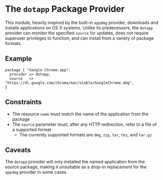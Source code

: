 # The `dotapp` Package Provider #

This module, heavily inspired by the built-in `appdmg` provider, downloads and
installs applications on OS X systems.  Unlike its predecessors, the `dotapp`
provider can monitor the specified `source` for updates, does not require
superuser privileges to function, and can install from a variety of package
formats.

## Example ##

``` puppet
package { "Google Chrome.app":
  provider => dotapp,
  source   => "https://dl.google.com/chrome/mac/stable/GoogleChrome.dmg",
}
```

## Constraints ##

* The resource `name` must match the name of the application from the package
* The `source` parameter must, after any HTTP redirection, refer to a file of a
  supported format
  * The currently supported formats are `dmg`, `zip`, `tar`, `tbz`, and `tar.gz`

## Caveats ##

The `dotapp` provider will only installed the named application from the source
package, making it unsuitable as a drop-in replacement for the `appdmg`
provider in some cases.
